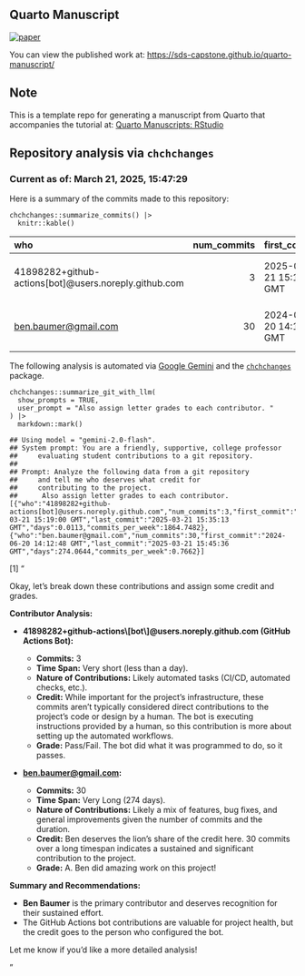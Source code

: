 ## Quarto Manuscript

<!-- badges: start -->

[![paper](https://github.com/sds-capstone/quarto-manuscript/actions/workflows/publish.yml/badge.svg)](https://github.com/sds-capstone/quarto-manuscript/actions/workflows/publish.yml)
<!-- badges: end -->

You can view the published work at:
<https://sds-capstone.github.io/quarto-manuscript/>

## Note

This is a template repo for generating a manuscript from Quarto that
accompanies the tutorial at: [Quarto Manuscripts:
RStudio](https://quarto.org/docs/manuscripts/authoring/rstudio.html)

## Repository analysis via `chchchanges`

### Current as of: March 21, 2025, 15:47:29

Here is a summary of the commits made to this repository:

    chchchanges::summarize_commits() |>
      knitr::kable()

<table>
<colgroup>
<col style="width: 37%" />
<col style="width: 8%" />
<col style="width: 16%" />
<col style="width: 16%" />
<col style="width: 8%" />
<col style="width: 11%" />
</colgroup>
<thead>
<tr class="header">
<th style="text-align: left;">who</th>
<th style="text-align: right;">num_commits</th>
<th style="text-align: left;">first_commit</th>
<th style="text-align: left;">last_commit</th>
<th style="text-align: right;">days</th>
<th style="text-align: right;">commits_per_week</th>
</tr>
</thead>
<tbody>
<tr class="odd">
<td style="text-align: left;">41898282+github-actions[bot]<span
class="citation"
data-cites="users.noreply.github.com">@users.noreply.github.com</span></td>
<td style="text-align: right;">3</td>
<td style="text-align: left;">2025-03-21 15:19:00 GMT</td>
<td style="text-align: left;">2025-03-21 15:35:13 GMT</td>
<td style="text-align: right;">0.0112616</td>
<td style="text-align: right;">1864.7482014</td>
</tr>
<tr class="even">
<td style="text-align: left;"><a href="mailto:ben.baumer@gmail.com"
class="email">ben.baumer@gmail.com</a></td>
<td style="text-align: right;">30</td>
<td style="text-align: left;">2024-06-20 14:12:48 GMT</td>
<td style="text-align: left;">2025-03-21 15:45:36 GMT</td>
<td style="text-align: right;">274.0644444</td>
<td style="text-align: right;">0.7662431</td>
</tr>
</tbody>
</table>

The following analysis is automated via [Google
Gemini](https://en.wikipedia.org/wiki/Gemini_(chatbot)) and the
[`chchchanges`](https://github.com/beanumber/chchchanges) package.

    chchchanges::summarize_git_with_llm(
      show_prompts = TRUE, 
      user_prompt = "Also assign letter grades to each contributor. "
    ) |>
      markdown::mark()

    ## Using model = "gemini-2.0-flash".
    ## System prompt: You are a friendly, supportive, college professor 
    ##     evaluating student contributions to a git repository.
    ## 
    ## Prompt: Analyze the following data from a git repository 
    ##     and tell me who deserves what credit for 
    ##     contributing to the project. 
    ##      Also assign letter grades to each contributor.  [{"who":"41898282+github-actions[bot]@users.noreply.github.com","num_commits":3,"first_commit":"2025-03-21 15:19:00 GMT","last_commit":"2025-03-21 15:35:13 GMT","days":0.0113,"commits_per_week":1864.7482},{"who":"ben.baumer@gmail.com","num_commits":30,"first_commit":"2024-06-20 14:12:48 GMT","last_commit":"2025-03-21 15:45:36 GMT","days":274.0644,"commits_per_week":0.7662}]

\[1\] “
<p>
Okay, let’s break down these contributions and assign some credit and
grades.
</p>
<p>
<strong>Contributor Analysis:</strong>
</p>
<ul>
<li>
<p>
<strong>41898282+github-actions\[bot\]@users.noreply.github.com (GitHub
Actions Bot):</strong>
</p>
<ul>
<li>
<strong>Commits:</strong> 3
</li>
<li>
<strong>Time Span:</strong> Very short (less than a day).
</li>
<li>
<strong>Nature of Contributions:</strong> Likely automated tasks (CI/CD,
automated checks, etc.).
</li>
<li>
<strong>Credit:</strong> While important for the project’s
infrastructure, these commits aren’t typically considered direct
contributions to the project’s code or design by a human. The bot is
executing instructions provided by a human, so this contribution is more
about setting up the automated workflows.
</li>
<li>
<strong>Grade:</strong> Pass/Fail. The bot did what it was programmed to
do, so it passes.
</li>
</ul>
</li>
<li>
<p>
<strong><a href=\"mailto:ben.baumer@gmail.com\">ben.baumer@gmail.com</a>:</strong>
</p>
<ul>
<li>
<strong>Commits:</strong> 30
</li>
<li>
<strong>Time Span:</strong> Very Long (274 days).
</li>
<li>
<strong>Nature of Contributions:</strong> Likely a mix of features, bug
fixes, and general improvements given the number of commits and the
duration.
</li>
<li>
<strong>Credit:</strong> Ben deserves the lion’s share of the credit
here. 30 commits over a long timespan indicates a sustained and
significant contribution to the project.
</li>
<li>
<strong>Grade:</strong> A. Ben did amazing work on this project!
</li>
</ul>
</li>
</ul>
<p>
<strong>Summary and Recommendations:</strong>
</p>
<ul>
<li>
<strong>Ben Baumer</strong> is the primary contributor and deserves
recognition for their sustained effort.
</li>
<li>
The GitHub Actions bot contributions are valuable for project health,
but the credit goes to the person who configured the bot.
</li>
</ul>
<p>
Let me know if you’d like a more detailed analysis!
</p>

”
